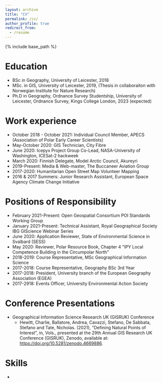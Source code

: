 ```yaml
---
layout: archive
title: "CV"
permalink: /cv/
author_profile: true
redirect_from:
  - /resume
---
```


{% include base_path %}

Education
======
* BSc in Geography, University of Leicester, 2018
* MSc. in GIS, University of Leicester, 2019, (Thesis in collaboraiton with Norwegian Institute for Nature Research)
* Ph.D in Geography, Ordnance Survey Studentship, University of Leicester, Ordnance Survey, Kings College London, 2023 (expected) 

Work experience
======
* October 2018 - October 2021: Individual Council Member, APECS (Association of Polar Early Career Scientists) 
* May-October 2020: GIS Technician, City Fibre
* June 2020: Icepyx Project Group Co-Lead, NASA-University of Washington, ICESat-2 hackweek
* March 2020: Finnish Delegate, Model Arctic Council, Akureyri
* 2019-Present: Media & Web-master, The Buccaneer Aviation Group
* 2017-2020: Humanitarian Open Street Map Volunteer Mapping
* 2016 & 2017 Summers: Junior Research Assistant, European Space Agency Climate Change Initiative

Positions of Responsibility
======
* February 2021-Present: Open Geospatial Consortium POI Standards Working Group
* January 2021-Present: Technical Assistant, Royal Geographical Society IBG GIScience Webinar Series
* June 2020: Application Reviewer, State of Environmental Science in Svalbard (SESS)
* May 2020: Reviewer, Polar Resource Book, Chapter 4 "IPY Local Competence Building in the Circumpolar North"
* 2018-2019: Course Representative, MSc Geographical Information Science
* 2017-2018: Course Representative, Geography BSc 3rd Year
* 2017-2018: President, University branch of the European Geography Association (EGEA)
* 2017-2918: Events Officer, University Environmental Action Society

Conference Presentations
======
* Geographical Information Science Research UK (GISRUK) Conference
  * Hewitt, Charlie, Ballatore, Andrea, Cavazzi, Stefano, De Sabbata, Stefano and Tate, Nicholas. (2021), "Defining Natural Points of Interest", in, Vols., presented at the 29th Annual GIS Research UK Conference (GISRUK), Zenodo, available at: https://doi.org/10.5281/zenodo.4669886. 


Skills
======
* 